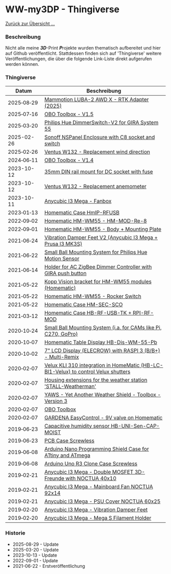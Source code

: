# WW-my3DP - Thingiverse

[Zurück zur Übersicht ...](../README.md)

### Beschreibung
Nicht alle meine <b>_3D_</b>-Print <b>_P_</b>rojekte wurden thematisch aufbereitet und hier auf Github veröffentlicht. Stattdessen finden sich auf 'Thingiverse' weitere Veröffentlichungen, die über die folgende Link-Liste direkt aufgerufen werden können.

### Thingiverse

 | **Datum** | **Beschreibung** |
 | --- | --- |
 | 2025‑08‑29 | [Mammotion LUBA-2 AWD X - RTK Adapter (2025)](https://www.thingiverse.com/thing:7130815) | 
 | 2025‑07‑16 | [OBO Toolbox - V1.5](https://www.thingiverse.com/thing:4520450) |
 | 2025‑03‑20 | [Philips Hue DimmerSwitch-V2 for GIRA System 55](https://www.thingiverse.com/thing:6985498) | 
 | 2025-02-26 | [Sonoff NSPanel Enclosure with C8 socket and switch](https://www.thingiverse.com/thing:6962133) |
 | 2025‑02‑26 | [Ventus W132 - Replacement wind direction](https://www.thingiverse.com/thing:6962171) |
 | 2024‑06‑11 | [OBO Toolbox - V1.4](https://www.thingiverse.com/thing:4520450) |
 | 2023-10-12 | [35mm DIN rail mount for DC socket with fuse](https://www.thingiverse.com/thing:6262025) |
 | 2023-10-12 | [Ventus W132 - Replacement anemometer](https://www.thingiverse.com/thing:6261761) |
 | 2023-10-11 | [Anycubic I3 Mega - Fanbox](https://www.thingiverse.com/thing:6258936) |
 | 2023‑01‑13 | [Homematic Case HmIP-RFUSB](https://www.thingiverse.com/thing:5785914) |
 | 2022‑09‑02 | [Homematic HM-WM55 - HM-MOD-Re-8](https://www.thingiverse.com/thing:5491839) |
 | 2022‑09‑01 | [Homematic HM-WM55 - Body + Mounting Plate](https://www.thingiverse.com/thing:5490797) |
 | 2021‑06‑24 | [Vibration Damper Feet V2 (Anycubic I3 Mega + Prusa I3 MK3S)](https://www.thingiverse.com/thing:4893231) |
 | 2021‑06‑22 | [Small Ball Mounting System for Philips Hue Motion Sensor](https://www.thingiverse.com/thing:4891655) |
 | 2021‑06‑14 | [Holder for AC ZigBee Dimmer Controller with GIRA push button](https://www.thingiverse.com/thing:4885663) |
 | 2021‑05‑22 | [Kopp Vision bracket for HM-WM55 modules (Homematic)](https://www.thingiverse.com/thing:4866383) |
 | 2021‑05‑22 | [Homematic HM-WM55 - Rocker Switch](https://www.thingiverse.com/thing:4866261) |
 | 2021‑05‑22 | [Homematic Case HM-SEC-SCO](https://www.thingiverse.com/thing:4866144) |
 | 2021‑03‑12 | [Homematic Case HB-RF-USB-TK + RPI-RF-MOD](https://www.thingiverse.com/thing:4763356) |
 | 2020‑10‑24 | [Small Ball Mounting System (i.a. for CAMs like Pi, C270, GoPro)](https://www.thingiverse.com/thing:4632571) |
 | 2020‑10‑07 | [Homematic Table Display HB-Dis-WM-55-Pb](https://www.thingiverse.com/thing:4617250) |
 | 2020‑10‑02 | [7" LCD Display (ELECROW) with RASPI 3 (B/B+) - Multi-Remix](https://www.thingiverse.com/thing:4612776) |
 | 2020‑02‑07 | [Velux KLI 310 integration in HomeMatic (HB-LC-Bl1-Velux) to control Velux shutters](https://www.thingiverse.com/thing:4552342) |
 | 2020‑02‑07 | [Housing extensions for the weather station 'STALL-Weatherman'](https://www.thingiverse.com/thing:4523028) |
 | 2020‑02‑07 | [YAWS - Yet Another Weather Shield - Toolbox - Version 3](https://www.thingiverse.com/thing:4522512) |
 | 2020‑02‑07 | [OBO Toolbox](https://www.thingiverse.com/thing:4520450) |
 | 2020‑02‑07 | [GARDENA EasyControl - 9V valve on Homematic](https://www.thingiverse.com/thing:4148094) |
 | 2019‑06‑23 | [Capacitive humidity sensor HB-UNI-Sen-CAP-MOIST](https://www.thingiverse.com/thing:4147410) |
 | 2019‑06‑23 | [PCB Case Screwless](https://www.thingiverse.com/thing:3708610) |
 | 2019‑06‑08 | [Arduino Nano Programming Shield Case for ATtiny and ATmega](https://www.thingiverse.com/thing:3678573) |
 | 2019‑06‑08 | [Arduino Uno R3 Clone Case Screwless](https://www.thingiverse.com/thing:3678371) |
 | 2019‑02‑21 | [Anycubic I3 Mega - Double MOSFET 3D-Freunde with NOCTUA 40x10](https://www.thingiverse.com/thing:3441580) |
 | 2019‑02‑21 | [Anycubic I3 Mega - Mainboard Fan NOCTUA 92x14](https://www.thingiverse.com/thing:3441556) |
 | 2019‑02‑21 | [Anycubic I3 Mega - PSU Cover NOCTUA 60x25](https://www.thingiverse.com/thing:3441468) |
 | 2019‑02‑20 | [Anycubic I3 Mega - Vibration Damper Feet](https://www.thingiverse.com/thing:3440488) |
 | 2019‑02‑20 | [Anycubic I3 Mega - Mega S Filament Holder](https://www.thingiverse.com/thing:3440835) |

### Historie
- 2025-08-29 - Update
- 2025-03-20 - Update
- 2023-10-13 - Update
- 2022-09-01 - Update
- 2021-06-22 - Erstveröffentlichung

